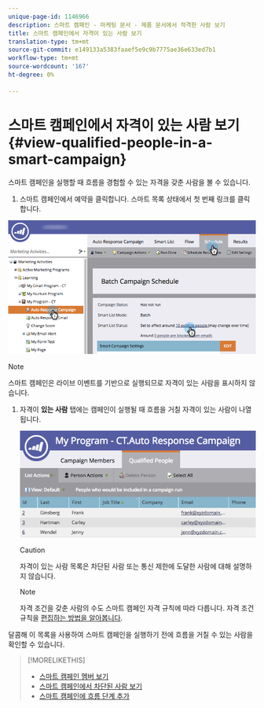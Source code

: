 ```yaml
---
unique-page-id: 1146966
description: 스마트 캠페인 - 마케팅 문서 - 제품 문서에서 적격한 사람 보기
title: 스마트 캠페인에서 자격이 있는 사람 보기
translation-type: tm+mt
source-git-commit: e149133a5383faaef5e9c9b7775ae36e633ed7b1
workflow-type: tm+mt
source-wordcount: '167'
ht-degree: 0%

---
```



# 스마트 캠페인에서 자격이 있는 사람 보기 {#view-qualified-people-in-a-smart-campaign}

스마트 캠페인을 실행할 때 흐름을 경험할 수 있는 자격을 갖춘 사람을 볼 수 있습니다.

1. 스마트 캠페인에서 예약을 클릭합니다. 스마트 목록 상태에서 첫 번째 링크를 클릭합니다.

![](assets/qualifedpeople-hands.png)

>[!NOTE]
>
>스마트 캠페인은 라이브 이벤트를 기반으로 실행되므로 자격이 있는 사람을 표시하지 않습니다.

1. 자격이 **있는 사람** 탭에는 캠페인이 실행될 때 흐름을 거칠 자격이 있는 사람이 나열됩니다.

   ![](assets/qualifiedpeople-tab.png)

   >[!CAUTION]
   >
   >자격이 있는 사람 목록은 차단된 사람 또는 통신 제한에 도달한 사람에 대해 설명하지 않습니다.

   >[!NOTE]
   >
   >자격 조건을 갖춘 사람의 수도 스마트 캠페인 자격 규칙에 따라 다릅니다. 자격 조건 규칙을 [편집하는 방법을 알아봅니다](../../../../product-docs/core-marketo-concepts/smart-campaigns/using-smart-campaigns/edit-qualification-rules-in-a-smart-campaign.md).

달콤해 이 목록을 사용하여 스마트 캠페인을 실행하기 전에 흐름을 거칠 수 있는 사람을 확인할 수 있습니다.

>[!MORELIKETHIS]
>
>* [스마트 캠페인 멤버 보기](view-smart-campaign-members.md)
>* [스마트 캠페인에서 차단된 사람 보기](view-blocked-people-in-a-smart-campaign.md)
>* [스마트 캠페인에 흐름 단계 추가](../../../../product-docs/core-marketo-concepts/smart-campaigns/flow-actions/add-a-flow-step-to-a-smart-campaign.md)

>



